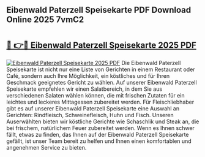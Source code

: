 ## Eibenwald Paterzell Speisekarte PDF Download Online 2025 7vmC2

# <h2><a href="http://gc5e06j.nevu.top/?p=Eibenwald+Paterzell+Speisekarte">🔗 👉🔴 Eibenwald Paterzell Speisekarte 2025 PDF</a></h2>

[![Eibenwald Paterzell Speisekarte 2025 PDF](https://i.imgur.com/dBaPXMq.png)](http://gc5e06j.nevu.top/?p=Eibenwald+Paterzell+Speisekarte)
Die Eibenwald Paterzell Speisekarte ist nicht nur eine Liste von Gerichten in einem Restaurant oder Café, sondern auch Ihre Möglichkeit, ein köstliches und für Ihren Geschmack geeignetes Gericht zu wählen. Auf unserer Eibenwald Paterzell Speisekarte empfehlen wir einen Salatbereich, in dem Sie aus verschiedenen Salaten wählen können, die mit frischen Zutaten für ein leichtes und leckeres Mittagessen zubereitet werden. Für Fleischliebhaber gibt es auf unserer Eibenwald Paterzell Speisekarte eine Auswahl an Gerichten: Rindfleisch, Schweinefleisch, Huhn und Fisch. Unseren Auserwählten bieten wir köstliche Gerichte wie Schaschlik und Steak an, die bei frischem, natürlichem Feuer zubereitet werden. Wenn es Ihnen schwer fällt, etwas zu finden, das Ihnen auf der Eibenwald Paterzell Speisekarte gefällt, ist unser Team bereit zu helfen und Ihnen einen komfortablen und angenehmen Service zu bieten.

